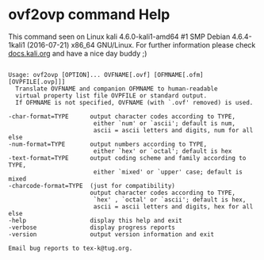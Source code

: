 # ovf2ovp command Help
 
 This command seen on Linux kali 4.6.0-kali1-amd64 #1 SMP Debian 4.6.4-1kali1 (2016-07-21) x86_64 GNU/Linux. For further information please check [docs.kali.org](docs.kali.org) and have a nice day buddy ;) 

~~~

Usage: ovf2ovp [OPTION]... OVFNAME[.ovf] [OFMNAME[.ofm] [OVPFILE[.ovp]]]
  Translate OVFNAME and companion OFMNAME to human-readable
  virtual property list file OVPFILE or standard output.
  If OFMNAME is not specified, OVFNAME (with `.ovf' removed) is used.

-char-format=TYPE      output character codes according to TYPE,
                        either `num' or `ascii'; default is num,
                        ascii = ascii letters and digits, num for all else
-num-format=TYPE       output numbers according to TYPE,
                        either `hex' or `octal'; default is hex
-text-format=TYPE      output coding scheme and family according to TYPE,
                        either `mixed' or `upper' case; default is mixed
-charcode-format=TYPE  (just for compatibility)
                       output character codes according to TYPE,
                        `hex' , `octal' or `ascii'; default is hex,
                        ascii = ascii letters and digits, hex for all else
-help                  display this help and exit
-verbose               display progress reports
-version               output version information and exit

Email bug reports to tex-k@tug.org.

~~~
